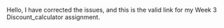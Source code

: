 Hello, I have corrected the issues, and this is the valid link for my Week 3 Discount_calculator assignment.
